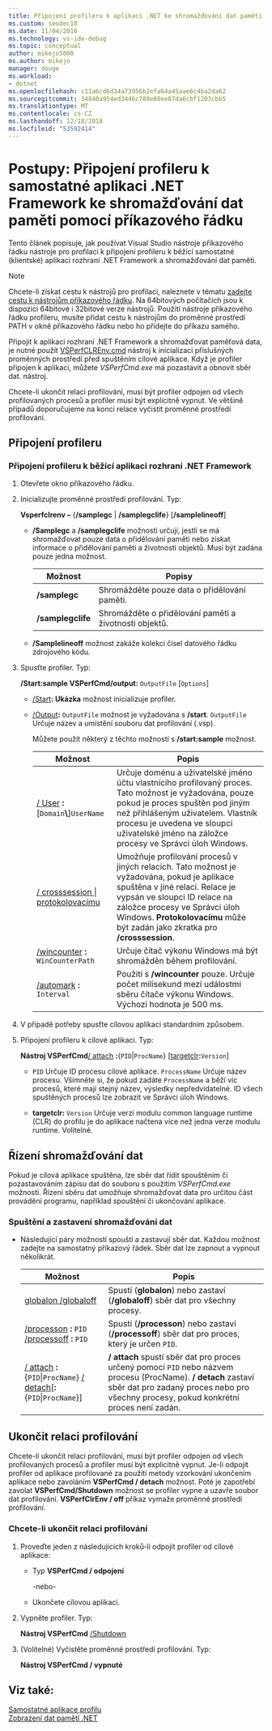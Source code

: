 ```yaml
---
title: Připojení profileru k aplikaci .NET ke shromažďování dat paměti
ms.custom: seodec18
ms.date: 11/04/2016
ms.technology: vs-ide-debug
ms.topic: conceptual
author: mikejo5000
ms.author: mikejo
manager: douge
ms.workload:
- dotnet
ms.openlocfilehash: c11a6cd6d34a73956b2efa64a45aae6c4ba2da62
ms.sourcegitcommit: 34840a954ed3446c789e80ee87da6cbf1203cbb5
ms.translationtype: MT
ms.contentlocale: cs-CZ
ms.lasthandoff: 12/18/2018
ms.locfileid: "53592414"
---
```

# <a name="how-to-attach-the-profiler-to-a-net-framework-stand-alone-application-to-collect-memory-data-by-using-the-command-line"></a>Postupy: Připojení profileru k samostatné aplikaci .NET Framework ke shromažďování dat paměti pomocí příkazového řádku

Tento článek popisuje, jak používat Visual Studio nástroje příkazového řádku nástroje pro profilaci k připojení profileru k běžící samostatné (klientské) aplikaci rozhraní .NET Framework a shromažďování dat paměti.

> [!NOTE]
>  Chcete-li získat cestu k nástrojů pro profilaci, naleznete v tématu [zadejte cestu k nástrojům příkazového řádku](../profiling/specifying-the-path-to-profiling-tools-command-line-tools.md). Na 64bitových počítačích jsou k dispozici 64bitové i 32bitové verze nástrojů. Použití nástroje příkazového řádku profileru, musíte přidat cestu k nástrojům do proměnné prostředí PATH v okně příkazového řádku nebo ho přidejte do příkazu samého.  

Připojit k aplikaci rozhraní .NET Framework a shromažďovat paměťová data, je nutné použít [VSPerfCLREnv.cmd](../profiling/vsperfclrenv.md) nástroj k inicializaci příslušných proměnných prostředí před spuštěním cílové aplikace. Když je profiler připojen k aplikaci, můžete *VSPerfCmd.exe* má pozastavit a obnovit sběr dat. nástroj.

Chcete-li ukončit relaci profilování, musí být profiler odpojen od všech profilovaných procesů a profiler musí být explicitně vypnut. Ve většině případů doporučujeme na konci relace vyčistit proměnné prostředí profilování.

## <a name="attach-the-profiler"></a>Připojení profileru

### <a name="to-attach-the-profiler-to-a-running-net-framework-application"></a>Připojení profileru k běžící aplikaci rozhraní .NET Framework

1. Otevřete okno příkazového řádku.

2. Inicializujte proměnné prostředí profilování. Typ:

     **Vsperfclrenv –** {**/samplegc** &#124; **/samplegclife**} [**/samplelineoff**]

    - **/Samplegc** a **/samplegclife** možnosti určují, jestli se má shromažďovat pouze data o přidělování paměti nebo získat informace o přidělování paměti a životnosti objektů. Musí být zadána pouze jedna možnost.

        |Možnost|Popisy|
        |------------|------------------|
        |**/samplegc**|Shromážděte pouze data o přidělování paměti.|
        |**/samplegclife**|Shromážděte o přidělování paměti a životnosti objektů.|

    - **/Samplelineoff** možnost zakáže kolekci čísel datového řádku zdrojového kódu.

3. Spusťte profiler. Typ:

     **/Start:sample VSPerfCmd/output:** `OutputFile` [`Options`]

   - [/Start](../profiling/start.md)**: Ukázka** možnost inicializuje profiler.

   - [/Output](../profiling/output.md)**:** `OutputFile` možnost je vyžadována s **/start**. `OutputFile` Určuje název a umístění souboru dat profilování (.vsp).

     Můžete použít některý z těchto možností s **/start:sample** možnost.


     | Možnost | Popis |
     | - | - |
     | [/ User](../profiling/user-vsperfcmd.md) **:**[`Domain`**\\**]`UserName` | Určuje doménu a uživatelské jméno účtu vlastnícího profilovaný proces. Tato možnost je vyžadována, pouze pokud je proces spuštěn pod jiným než přihlášeným uživatelem. Vlastník procesu je uvedena ve sloupci uživatelské jméno na záložce procesy ve Správci úloh Windows. |
     | [/ crosssession &#124; protokolovacímu](../profiling/crosssession.md) | Umožňuje profilování procesů v jiných relacích. Tato možnost je vyžadována, pokud je aplikace spuštěna v jiné relaci. Relace je vypsán ve sloupci ID relace na záložce procesy ve Správci úloh Windows. **Protokolovacímu** může být zadán jako zkratka pro **/crosssession**. |
     | [/wincounter](../profiling/wincounter.md) **:** `WinCounterPath` | Určuje čítač výkonu Windows má být shromážděn během profilování. |
     | [/automark](../profiling/automark.md) **:** `Interval` | Použití s **/wincounter** pouze. Určuje počet milisekund mezi událostmi sběru čítače výkonu Windows. Výchozí hodnota je 500 ms. |


4. V případě potřeby spusťte cílovou aplikaci standardním způsobem.

5. Připojení profileru k cílové aplikaci. Typ:

     **Nástroj VSPerfCmd**[/ attach](../profiling/attach.md) **:**{`PID`&#124;`ProcName`} [[targetclr](../profiling/targetclr.md)**:**`Version`]  

    - `PID` Určuje ID procesu cílové aplikace. `ProcessName` Určuje název procesu. Všimněte si, že pokud zadáte `ProcessName` a běží víc procesů, které mají stejný název, výsledky nepředvídatelné. ID všech spuštěných procesů lze zobrazit ve Správci úloh Windows.

    - **targetclr:** `Version` Určuje verzi modulu common language runtime (CLR) do profilu je do aplikace načtena více než jedna verze modulu runtime. Volitelné.

## <a name="control-data-collection"></a>Řízení shromažďování dat

Pokud je cílová aplikace spuštěna, lze sběr dat řídit spouštěním či pozastavováním zápisu dat do souboru s použitím *VSPerfCmd.exe* možnosti. Řízení sběru dat umožňuje shromažďovat data pro určitou část provádění programu, například spouštění či ukončování aplikace.

### <a name="to-start-and-stop-data-collection"></a>Spuštění a zastavení shromažďování dat

- Následující páry možností spouští a zastavují sběr dat. Každou možnost zadejte na samostatný příkazový řádek. Sběr dat lze zapnout a vypnout několikrát.

    |Možnost|Popis|
    |------------|-----------------|
    |[globalon /globaloff](../profiling/globalon-and-globaloff.md)|Spustí (**globalon**) nebo zastaví (**/globaloff**) sběr dat pro všechny procesy.|
    |[/processon](../profiling/processon-and-processoff.md) **:** `PID` [/processoff](../profiling/processon-and-processoff.md) **:** `PID`|Spustí (**/processon**) nebo zastaví (**/processoff**) sběr dat pro proces, který je určen `PID`.|
    |[/ attach](../profiling/attach.md) **:**{`PID`&#124;`ProcName`} [/ detach](../profiling/detach.md)[**:**{`PID`&#124;`ProcName`}]|**/ attach** spustí sběr dat pro proces určený pomocí `PID` nebo názvem procesu (ProcName). **/ detach** zastaví sběr dat pro zadaný proces nebo pro všechny procesy, pokud konkrétní proces není zadán.|

## <a name="end-the-profiling-session"></a>Ukončit relaci profilování

Chcete-li ukončit relaci profilování, musí být profiler odpojen od všech profilovaných procesů a profiler musí být explicitně vypnut. Je-li odpojit profiler od aplikace profilované za použití metody vzorkování ukončením aplikace nebo zavoláním **VSPerfCmd / detach** možnost. Poté je zapotřebí zavolat **VSPerfCmd/Shutdown** možnost se profiler vypne a uzavře soubor dat profilování. **VSPerfClrEnv / off** příkaz vymaže proměnné prostředí profilování.

### <a name="to-end-a-profiling-session"></a>Chcete-li ukončit relaci profilování

1. Proveďte jeden z následujících kroků-li odpojit profiler od cílové aplikace:

    - Typ **VSPerfCmd / odpojení**

         -nebo-

    - Ukončete cílovou aplikaci.

2. Vypněte profiler. Typ:

     **Nástroj VSPerfCmd** [ /Shutdown](../profiling/shutdown.md)

3. (Volitelné) Vyčistěte proměnné prostředí profilování. Typ:

     **Nástroj VSPerfCmd / vypnuté**

## <a name="see-also"></a>Viz také:

[Samostatné aplikace profilu](../profiling/command-line-profiling-of-stand-alone-applications.md)  
[Zobrazení dat paměti .NET](../profiling/dotnet-memory-data-views.md)